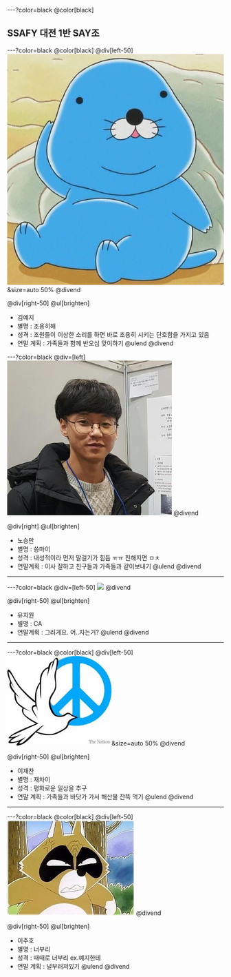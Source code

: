 ---?color=black
@color[black]
## SSAFY 대전 1반 SAY조
---?color=black
@color[black]
@div[left-50] 
![bonobono](./img/bonobono.jpg)&size=auto 50%
@divend

@div[right-50]
@ul[brighten]
* 김예지
* 별명 : 조용히해
* 성격 : 조원들이 이상한 소리를 하면 바로 조용히 시키는 단호함을 가지고 있음
* 연말 계획 : 가족들과 함께 반오십 맞이하기
@ulend 
@divend

---?color=black
@div=[left]
![nsm](./img/nsm.jpg)
@divend

@div[right]
@ul[brighten]
* 노승만
* 별명 : 씅마이
* 성격 : 내성적이라 먼저 말걸기가 힘듬 ㅠㅠ 친해지면 ㅁㅊ
* 연말계획 : 이사 잘하고 친구들과 가족들과 같이보내기
@ulend
@divend

---
---?color=black
@div=[left-50]
<img src="https://scontent-icn1-1.cdninstagram.com/vp/58c187564471577c3714a6ec7da2f7b7/5CB57364/t51.2885-15/e35/34187406_959085930941025_8015615026922520576_n.jpg?_nc_ht=scontent-icn1-1.cdninstagram.com" width="200">
@divend

@div[right-50]
@ul[brighten]
* 유지원
* 별명 : CA
* 연말계획 : 그러게요. 어..자는거?
@ulend
@divend
---
---?color=black
@color[black]
@div[left-50] 
![peace](./img/peace.jpg)&size=auto 50%
@divend

@div[right-50]
@ul[brighten]
* 이재찬
* 별명 : 재차이
* 성격 : 평화로운 일상을 추구
* 연말 계획 : 가족들과 바닷가 가서 해산물 잔뜩 먹기
@ulend 
@divend
---
---?color=black
@color[black]
@div[left-50] 
![bonobono](./img/i1351720937.jpg)
@divend

@div[right-50]
@ul[brighten]
 * 이주호
 * 별명 : 너부리
 * 성격 : 때때로 너부리 ex.예지한테
 * 연말 계획 : 널부러져있기
@ulend 
@divend

